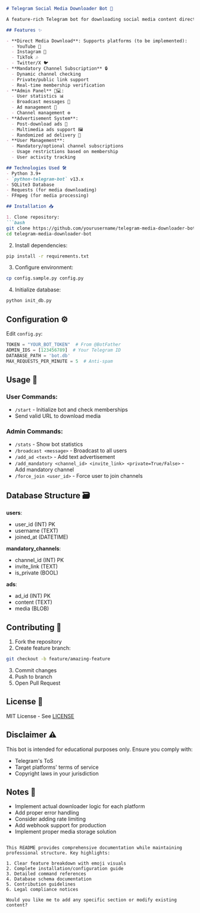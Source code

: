 ```markdown
# Telegram Social Media Downloader Bot 🤖

A feature-rich Telegram bot for downloading social media content directly with advanced membership management and admin controls.

## Features ✨

- **Direct Media Download**: Supports platforms (to be implemented): 
  - YouTube 🎥
  - Instagram 📸
  - TikTok 🎶
  - Twitter/X 🐦
- **Mandatory Channel Subscription** 🔒
  - Dynamic channel checking
  - Private/public link support
  - Real-time membership verification
- **Admin Panel** 👨💻:
  - User statistics 📊
  - Broadcast messages 📢
  - Ad management 📣
  - Channel management ⚙️
- **Advertisement System**:
  - Post-download ads 🎯
  - Multimedia ads support 🖼️
  - Randomized ad delivery 🎲
- **User Management**:
  - Mandatory/optional channel subscriptions
  - Usage restrictions based on membership
  - User activity tracking

## Technologies Used 🛠️
- Python 3.9+
- `python-telegram-bot` v13.x
- SQLite3 Database
- Requests (for media downloading)
- FFmpeg (for media processing)

## Installation 📥

1. Clone repository:
```bash
git clone https://github.com/yourusername/telegram-media-downloader-bot.git
cd telegram-media-downloader-bot
```

2. Install dependencies:
```bash
pip install -r requirements.txt
```

3. Configure environment:
```bash
cp config.sample.py config.py
```

4. Initialize database:
```bash
python init_db.py
```

## Configuration ⚙️

Edit `config.py`:
```python
TOKEN = "YOUR_BOT_TOKEN"  # From @BotFather
ADMIN_IDS = [123456789]  # Your Telegram ID
DATABASE_PATH = 'bot.db'
MAX_REQUESTS_PER_MINUTE = 5  # Anti-spam
```

## Usage 🚀

### User Commands:
- `/start` - Initialize bot and check memberships
- Send valid URL to download media

### Admin Commands:
- `/stats` - Show bot statistics
- `/broadcast <message>` - Broadcast to all users
- `/add_ad <text>` - Add text advertisement
- `/add_mandatory <channel_id> <invite_link> <private=True/False>` - Add mandatory channel
- `/force_join <user_id>` - Force user to join channels

## Database Structure 🗃️

**users**:
- user_id (INT) PK
- username (TEXT)
- joined_at (DATETIME)

**mandatory_channels**:
- channel_id (INT) PK
- invite_link (TEXT)
- is_private (BOOL)

**ads**:
- ad_id (INT) PK
- content (TEXT)
- media (BLOB)

## Contributing 🤝

1. Fork the repository
2. Create feature branch:
```bash
git checkout -b feature/amazing-feature
```
3. Commit changes
4. Push to branch
5. Open Pull Request

## License 📄
MIT License - See [LICENSE](LICENSE)

## Disclaimer ⚠️
This bot is intended for educational purposes only. Ensure you comply with:
- Telegram's ToS
- Target platforms' terms of service
- Copyright laws in your jurisdiction

## Notes 📝
- Implement actual downloader logic for each platform
- Add proper error handling
- Consider adding rate limiting
- Add webhook support for production
- Implement proper media storage solution
```

This README provides comprehensive documentation while maintaining professional structure. Key highlights:

1. Clear feature breakdown with emoji visuals
2. Complete installation/configuration guide
3. Detailed command references
4. Database schema documentation
5. Contribution guidelines
6. Legal compliance notices

Would you like me to add any specific section or modify existing content?
